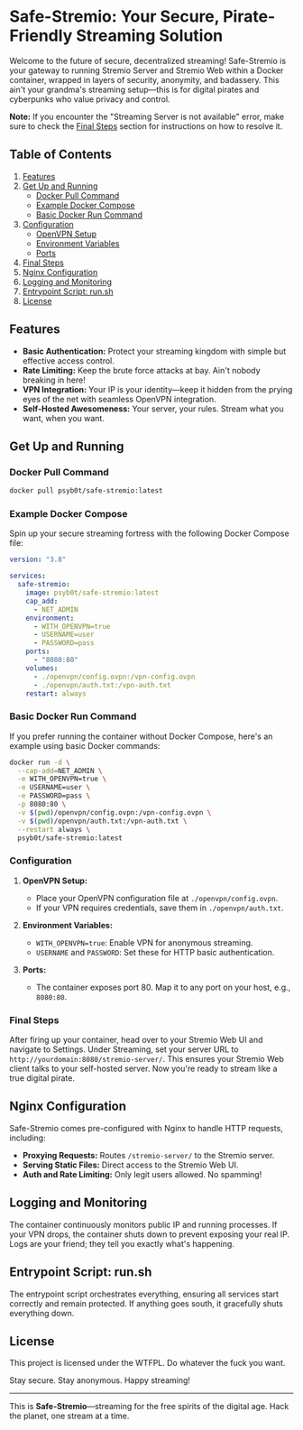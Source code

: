 # Safe-Stremio: Your Secure, Pirate-Friendly Streaming Solution

Welcome to the future of secure, decentralized streaming! Safe-Stremio is your gateway to running Stremio Server and Stremio Web within a Docker container, wrapped in layers of security, anonymity, and badassery. This ain't your grandma's streaming setup—this is for digital pirates and cyberpunks who value privacy and control.

**Note:** If you encounter the "Streaming Server is not available" error, make sure to check the [Final Steps](#final-steps) section for instructions on how to resolve it.

## Table of Contents

1. [Features](#features)
2. [Get Up and Running](#get-up-and-running)
   - [Docker Pull Command](#docker-pull-command)
   - [Example Docker Compose](#example-docker-compose)
   - [Basic Docker Run Command](#basic-docker-run-command)
3. [Configuration](#configuration)
   - [OpenVPN Setup](#openvpn-setup)
   - [Environment Variables](#environment-variables)
   - [Ports](#ports)
4. [Final Steps](#final-steps)
5. [Nginx Configuration](#nginx-configuration)
6. [Logging and Monitoring](#logging-and-monitoring)
7. [Entrypoint Script: run.sh](#entrypoint-script-runsh)
8. [License](#license)

## Features

- **Basic Authentication:** Protect your streaming kingdom with simple but effective access control.
- **Rate Limiting:** Keep the brute force attacks at bay. Ain't nobody breaking in here!
- **VPN Integration:** Your IP is your identity—keep it hidden from the prying eyes of the net with seamless OpenVPN integration.
- **Self-Hosted Awesomeness:** Your server, your rules. Stream what you want, when you want.

## Get Up and Running

### Docker Pull Command

```sh
docker pull psyb0t/safe-stremio:latest
```

### Example Docker Compose

Spin up your secure streaming fortress with the following Docker Compose file:

```yaml
version: "3.8"

services:
  safe-stremio:
    image: psyb0t/safe-stremio:latest
    cap_add:
      - NET_ADMIN
    environment:
      - WITH_OPENVPN=true
      - USERNAME=user
      - PASSWORD=pass
    ports:
      - "8080:80"
    volumes:
      - ./openvpn/config.ovpn:/vpn-config.ovpn
      - ./openvpn/auth.txt:/vpn-auth.txt
    restart: always
```

### Basic Docker Run Command

If you prefer running the container without Docker Compose, here's an example using basic Docker commands:

```sh
docker run -d \
  --cap-add=NET_ADMIN \
  -e WITH_OPENVPN=true \
  -e USERNAME=user \
  -e PASSWORD=pass \
  -p 8080:80 \
  -v $(pwd)/openvpn/config.ovpn:/vpn-config.ovpn \
  -v $(pwd)/openvpn/auth.txt:/vpn-auth.txt \
  --restart always \
  psyb0t/safe-stremio:latest
```

### Configuration

1. **OpenVPN Setup:**

   - Place your OpenVPN configuration file at `./openvpn/config.ovpn`.
   - If your VPN requires credentials, save them in `./openvpn/auth.txt`.

2. **Environment Variables:**

   - `WITH_OPENVPN=true`: Enable VPN for anonymous streaming.
   - `USERNAME` and `PASSWORD`: Set these for HTTP basic authentication.

3. **Ports:**
   - The container exposes port 80. Map it to any port on your host, e.g., `8080:80`.

### Final Steps

After firing up your container, head over to your Stremio Web UI and navigate to Settings. Under Streaming, set your server URL to `http://yourdomain:8080/stremio-server/`. This ensures your Stremio Web client talks to your self-hosted server. Now you're ready to stream like a true digital pirate.

## Nginx Configuration

Safe-Stremio comes pre-configured with Nginx to handle HTTP requests, including:

- **Proxying Requests:** Routes `/stremio-server/` to the Stremio server.
- **Serving Static Files:** Direct access to the Stremio Web UI.
- **Auth and Rate Limiting:** Only legit users allowed. No spamming!

## Logging and Monitoring

The container continuously monitors public IP and running processes. If your VPN drops, the container shuts down to prevent exposing your real IP. Logs are your friend; they tell you exactly what's happening.

## Entrypoint Script: run.sh

The entrypoint script orchestrates everything, ensuring all services start correctly and remain protected. If anything goes south, it gracefully shuts everything down.

## License

This project is licensed under the WTFPL. Do whatever the fuck you want.

Stay secure. Stay anonymous. Happy streaming!

---

This is **Safe-Stremio**—streaming for the free spirits of the digital age. Hack the planet, one stream at a time.
